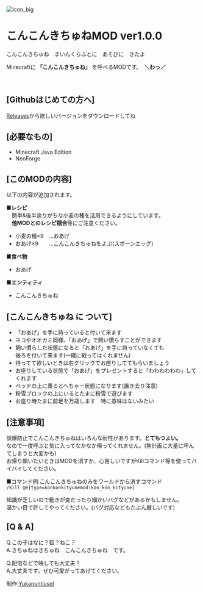 ![icon_big](https://github.com/user-attachments/assets/b34e1bad-116f-42ad-a985-785282252b05)

# こんこんきちゅねMOD ver1.0.0

こんこんきちゅね　まいんくらふとに　あそびに　きたよ

Minecraftに **「こんこんきちゅね」** を呼べるMODです。　**＼わっ／**

<br>

## [Githubはじめての方へ]
[Releases](https://github.com/Yukanuntiusel/KonKonKityuneMOD/releases)から欲しいバージョンをダウンロードしてね

## [必要なもの]
- Minecraft Java Edition
- NeoForge

## [このMODの内容]
以下の内容が追加されます。<br>

**■レシピ<br>**
　簡単&後半余りがちな小麦の種を活用できるようにしています。<br>
　**他MODとのレシピ競合**等にご注意ください。<br>
- 小麦の種×9　…おあげ
- おあげ×9　　…こんこんきちゅねをよぶ(スポーンエッグ)

**■食べ物**
- おあげ

**■エンティティ**
- こんこんきちゅね
</p>

## [こんこんきちゅね に ついて]
- 「おあげ」を手に持っていると付いて来ます
- ネコやオオカミ同様、「おあげ」で飼い慣らすことができます
- 飼い慣らした状態になると「おあげ」を手に持っていなくても<br>後ろを付いて来ます(一緒に戦ってはくれません)
- 待ってて欲しいときは右クリックでお座りしててもらいましょう
- お座りしている状態で「おあげ」をプレゼントすると「わわわわわわ」してくれます
- ベッドの上に乗るとへちゃー状態になります(置き去り注意)
- 粉雪ブロックの上にいるとたまに粉雪で遊びます
- お座り時たまに前足を万歳します　特に意味はないみたい

## [注意事項]
誤爆防止でこんこんきちゅねはいろんな耐性があります。**とてもつよい。** <br>
なので一度呼ぶと気に入ってなかなか帰ってくれません。(無計画に大量に呼んでしまうと大変かも)<br>
お帰り願いたいときはMODを消すか、心苦しいですがKillコマンド等を使ってバイバイしてください。<br>

■コマンド例:こんこんきちゅねのみをワールドから消すコマンド<br>
`/kill @e[type=konkonkityunemod:kon_kon_kityune]`

知識が乏しいので動きが変だったり細かいバグなどがあるかもしません。<br>
温かい目で許してやってください。(バグ対応などもたぶん厳しいです)<br>

## [Q & A]

Q.この子はなに？狐？ねこ？<br>
A.きちゅねはきちゅね　こんこんきちゅね　です。<br>

Q.配信などで映しても大丈夫？<br>
A.大丈夫です。ぜひ可愛がってあげてください。<br>

制作:[Yukanuntiusel](https://x.com/Yukanuntius_el)
